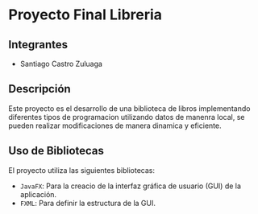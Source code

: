 # Proyecto Final Libreria 

## Integrantes
- Santiago Castro Zuluaga

## Descripción
Este proyecto es el desarrollo de una biblioteca de libros implementando diferentes tipos de programacion utilizando datos de manenra local, se pueden realizar modificaciones de manera dinamica y eficiente.

## Uso de Bibliotecas
El proyecto utiliza las siguientes bibliotecas:
- `JavaFX`: Para la creacio de la interfaz gráfica de usuario (GUI) de la aplicación.
- `FXML`: Para definir la estructura de la GUI.
